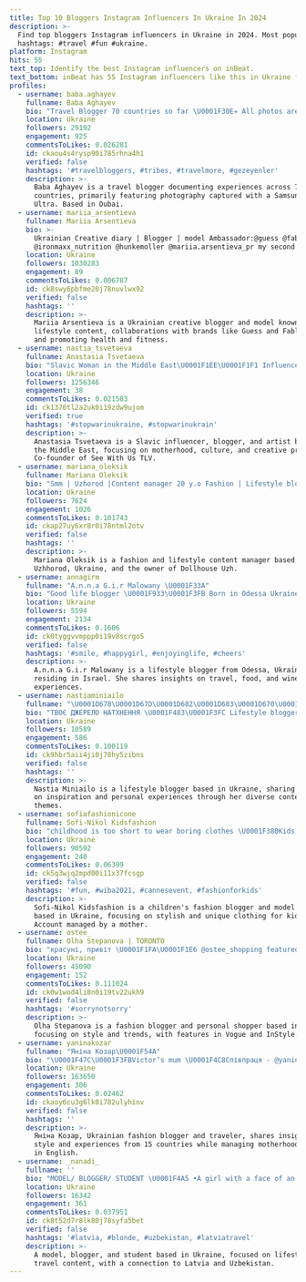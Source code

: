 ```yaml
---
title: Top 10 Bloggers Instagram Influencers In Ukraine In 2024
description: >-
  Find top bloggers Instagram influencers in Ukraine in 2024. Most popular
  hashtags: #travel #fun #ukraine.
platform: Instagram
hits: 55
text_top: Identify the best Instagram influencers on inBeat.
text_bottom: inBeat has 55 Instagram influencers like this in Ukraine for you to contact.
profiles:
  - username: baba.aghayev
    fullname: Baba Aghayev
    bio: "Travel Blogger 70 countries so far \U0001F30E✈️ All photos are taken with Samsung S23 Ultra. Based in Dubai \U0001F1E6\U0001F1EA\U0001F4CD"
    location: Ukraine
    followers: 29192
    engagement: 925
    commentsToLikes: 0.026281
    id: ckaou4s4rysp90i785rhna4h1
    verified: false
    hashtags: '#travelbloggers, #tribes, #travelmore, #gezeyenler'
    description: >-
      Baba Aghayev is a travel blogger documenting experiences across 70
      countries, primarily featuring photography captured with a Samsung S23
      Ultra. Based in Dubai.
  - username: mariia_arsentieva
    fullname: Mariia Arsentieva
    bio: >-
      Ukrainian Creative diary | Blogger | model Ambassador:@guess @fableticseu,
      @ironmaxx_nutrition @hunkemoller @mariia.arsentieva_pr my second page
    location: Ukraine
    followers: 1030283
    engagement: 89
    commentsToLikes: 0.006787
    id: ck8swy6pbfme20j78nuvlwx92
    verified: false
    hashtags: ''
    description: >-
      Mariia Arsentieva is a Ukrainian creative blogger and model known for her
      lifestyle content, collaborations with brands like Guess and Fabletics,
      and promoting health and fitness.
  - username: nastia_tsvetaeva
    fullname: Anastasia Tsvetaeva
    bio: "Slavic Woman in the Middle East\U0001F1EE\U0001F1F1 Influencer•blogger•artist•mother Co-founder @see_with_us_tlv Coop: @pr_nastia_tsvetaeva My projects:"
    location: Ukraine
    followers: 1256346
    engagement: 38
    commentsToLikes: 0.021583
    id: ck1376tl2a2uk0i19zdw9ujom
    verified: true
    hashtags: '#stopwarinukraine, #stopwarinukrain'
    description: >-
      Anastasia Tsvetaeva is a Slavic influencer, blogger, and artist based in
      the Middle East, focusing on motherhood, culture, and creative projects.
      Co-founder of See With Us TLV.
  - username: mariana_oleksik
    fullname: Mariana Oleksik
    bio: "Smm | Uzhorod |Content manager 20 y.o Fashion | Lifestyle blogger Owner @dollhouse.uzh \U0001F90D"
    location: Ukraine
    followers: 7624
    engagement: 1026
    commentsToLikes: 0.101743
    id: ckap27uy6xr8r0i78ntml2otv
    verified: false
    hashtags: ''
    description: >-
      Mariana Oleksik is a fashion and lifestyle content manager based in
      Uzhhorod, Ukraine, and the owner of Dollhouse Uzh.
  - username: annagirm
    fullname: "A.n.n.a G.i.r Malowany \U0001F33A"
    bio: "Good life blogger \U0001F933\U0001F3FB Born in Odessa Ukraine \U0001F1FA\U0001F1E6 Living in Israel \U0001F1EE\U0001F1F1 Traveling the world \U0001F30E Food \U0001F60B and wine \U0001F377 fan"
    location: Ukraine
    followers: 5594
    engagement: 2134
    commentsToLikes: 0.1606
    id: ck0tyggvvmppp0i19v8scrgo5
    verified: false
    hashtags: '#smile, #happygirl, #enjoyinglife, #cheers'
    description: >-
      A.n.n.a G.i.r Malowany is a lifestyle blogger from Odessa, Ukraine,
      residing in Israel. She shares insights on travel, food, and wine
      experiences.
  - username: nastiaminiailo
    fullname: "\U0001D678\U0001D67D\U0001D682\U0001D683\U0001D670\U0001D676\U0001D678\U0001D681\U0001D67B \U0001F940"
    bio: "ТВОЄ ДЖЕРЕЛО НАТХНЕННЯ \U0001F483\U0001F3FC Lifestyle blogger \U0001F4CDVінницький блог \U0001F48CСпівпраця/реклама - Direct"
    location: Ukraine
    followers: 10589
    engagement: 586
    commentsToLikes: 0.100119
    id: ck9hbr5aii4ji0j78hy5zibns
    verified: false
    hashtags: ''
    description: >-
      Nastia Miniailo is a lifestyle blogger based in Ukraine, sharing insights
      on inspiration and personal experiences through her diverse content
      themes.
  - username: sofiafashionicone
    fullname: Sofi-Nikol Kidsfashion
    bio: "childhood is too short to wear boring clothes \U0001F380Kids Fashion Blogger \U0001F380Model Agent in Europe @ksyusha_abdukhanova ⠀ Account run by mum"
    location: Ukraine
    followers: 90592
    engagement: 240
    commentsToLikes: 0.06399
    id: ck5q3wjq2mpd00i11x37fcsgp
    verified: false
    hashtags: '#fun, #wiba2021, #cannesevent, #fashionforkids'
    description: >-
      Sofi-Nikol Kidsfashion is a children's fashion blogger and model agent
      based in Ukraine, focusing on stylish and unique clothing for kids.
      Account managed by a mother.
  - username: ostee_
    fullname: Olha Stepanova | TORONTO
    bio: "красуні, привіт \U0001F1FA\U0001F1E6 @ostee_shopping featured in Vogue & InStyle Fashion blogger & personal shopper contact@olhastepanova.com"
    location: Ukraine
    followers: 45090
    engagement: 152
    commentsToLikes: 0.111024
    id: ck0w1wod4li8n0i19tv22ukh9
    verified: false
    hashtags: '#sorrynotsorry'
    description: >-
      Olha Stepanova is a fashion blogger and personal shopper based in Toronto,
      focusing on style and trends, with features in Vogue and InStyle.
  - username: yaninakozar
    fullname: "Яніна Козар\U0001F54A"
    bio: "\U0001F47C\U0001F3FBVictor’s mum \U0001F4C8Співпраця - @yanina_cooperation \U0001F9E5Fashion blogger ✈️Traveller (15 countries) \U0001F470\U0001F3FB#meetthekozars \U0001F1FA\U0001F1F8Fluent English speaker"
    location: Ukraine
    followers: 163650
    engagement: 306
    commentsToLikes: 0.02462
    id: ckaoy6cu3g6lk0i782ulyhinv
    verified: false
    hashtags: ''
    description: >-
      Яніна Козар, Ukrainian fashion blogger and traveler, shares insights on
      style and experiences from 15 countries while managing motherhood. Fluent
      in English.
  - username: _nanadi_
    fullname: ''
    bio: "MODEL/ BLOGGER/ STUDENT \U0001F4A5 •A girl with a face of an Angel \U0001F47C • Открыта к сотрудничеству❤️ \U0001F4CD Latvia \U0001F4CDUzbekistan"
    location: Ukraine
    followers: 16342
    engagement: 361
    commentsToLikes: 0.037951
    id: ck8t52d7r8lk80j78syfa5bet
    verified: false
    hashtags: '#latvia, #blonde, #uzbekistan, #latviatravel'
    description: >-
      A model, blogger, and student based in Ukraine, focused on lifestyle and
      travel content, with a connection to Latvia and Uzbekistan.
---
```


